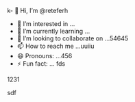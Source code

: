 k- 👋 Hi, I’m @reteferh
- 👀 I’m interested in ... 
- 🌱 I’m currently learning ...
- 💞️ I’m looking to collaborate on ...54645
- 📫 How to reach me ...uuiiu
- 😄 Pronouns: ...456
- ⚡ Fun fact: ...
fds
<!---erersdf
retefer/retefer is a ✨ special ✨ repository because xcvits `README.md` (this file) appears on your GitHub profile.
You can click the Preview link to take a look at your changes.
--->1231
sdf
